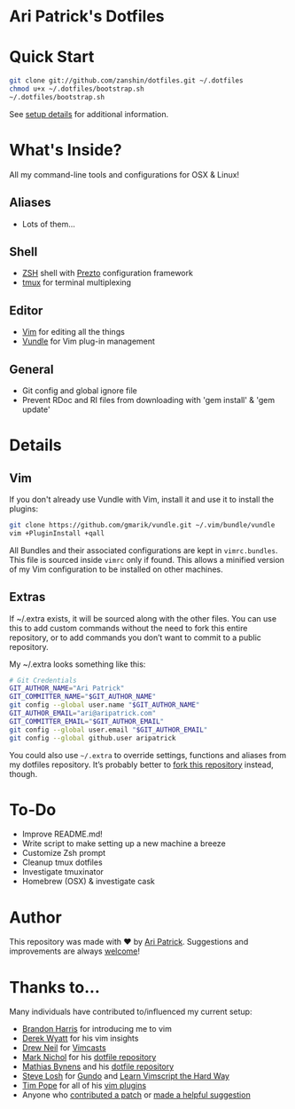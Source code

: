 Ari Patrick's Dotfiles
===============================

# Quick Start
```bash
git clone git://github.com/zanshin/dotfiles.git ~/.dotfiles
chmod u+x ~/.dotfiles/bootstrap.sh
~/.dotfiles/bootstrap.sh
```

See [setup details](#details) for additional information.

# What's Inside?
All my command-line tools and configurations for OSX & Linux!

## Aliases
* Lots of them...

## Shell
* [ZSH](http://www.zsh.org/) shell with [Prezto](https://github.com/sorin-ionescu/prezto) configuration framework
* [tmux](https://tmux.github.io/) for terminal multiplexing

## Editor
* [Vim](http://www.vim.org/) for editing all the things
* [Vundle](https://github.com/VundleVim/Vundle.vim) for Vim plug-in management

## General
* Git config and global ignore file
* Prevent RDoc and RI files from downloading with 'gem install' & 'gem update'

# Details
## Vim
If you don't already use Vundle with Vim, install it and use it to install the plugins:

```bash
git clone https://github.com/gmarik/vundle.git ~/.vim/bundle/vundle
vim +PluginInstall +qall
```

All Bundles and their associated configurations are kept in `vimrc.bundles`. This file is sourced inside `vimrc` only if found. This allows a minified version of my Vim configuration to be installed on other machines.

## Extras
If ~/.extra exists, it will be sourced along with the other files. You can use this to add custom commands without the need to fork this entire repository, or to add commands you don’t want to commit to a public repository.

My ~/.extra looks something like this:

```bash
# Git Credentials
GIT_AUTHOR_NAME="Ari Patrick"
GIT_COMMITTER_NAME="$GIT_AUTHOR_NAME"
git config --global user.name "$GIT_AUTHOR_NAME"
GIT_AUTHOR_EMAIL="ari@aripatrick.com"
GIT_COMMITTER_EMAIL="$GIT_AUTHOR_EMAIL"
git config --global user.email "$GIT_AUTHOR_EMAIL"
git config --global github.user aripatrick
```

You could also use `~/.extra` to override settings, functions and aliases from my dotfiles repository. It’s probably better to [fork this repository](https://github.com/aripatrick/dotfiles/fork) instead, though.

# To-Do
* Improve README.md!
* Write script to make setting up a new machine a breeze
* Customize Zsh prompt
* Cleanup tmux dotfiles
* Investigate tmuxinator
* Homebrew (OSX) & investigate cask

# Author
This repository was made with &#9829; by [Ari Patrick](https://github.com/aripatrick/).
Suggestions and improvements are always [welcome](https://github.com/mathiasbynens/dotfiles/issues)!

# Thanks to...

Many individuals have contributed to/influenced my current setup:

* [Brandon Harris](https://github.com/irrigger) for introducing me to vim
* [Derek Wyatt](http://derekwyatt.org) for his vim insights
* [Drew Neil](https://github.com/nelstrom) for [Vimcasts](http://vimcasts.org)
* [Mark Nichol](https://github.com/zanshin) for his [dotfile repository](https://github.com/zanshin/dotfiles)
* [Mathias Bynens](https://mathiasbynens.be/) and his [dotfile repository](https://github.com/mathiasbynens/dotfiles)
* [Steve Losh](http://stevelosh.com) for [Gundo](http://stevelosh.com/projects/gundo/) and [Learn Vimscript the Hard Way](http://stevelosh.com/projects/learnvimscriptthehardway/)
* [Tim Pope](http://tbaggery.com/) for all of his [vim plugins](https://github.com/tpope)
* Anyone who [contributed a  patch](https://github.com/aripatrick/dotfiles/contributors) or [made a helpful suggestion](https://github.com/aripatrick/dotfiles/issues)
